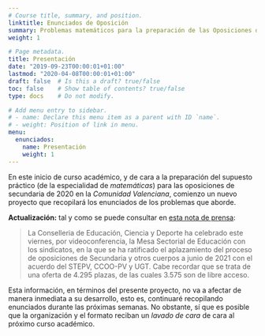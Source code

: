 ```yaml
---
# Course title, summary, and position.
linktitle: Enunciados de Oposición
summary: Problemas matemáticos para la preparación de las Oposiciones de 2020.
weight: 1

# Page metadata.
title: Presentación
date: "2019-09-23T00:00:01+01:00"
lastmod: "2020-04-08T00:00:01+01:00"
draft: false  # Is this a draft? true/false
toc: false    # Show table of contents? true/false
type: docs    # Do not modify.

# Add menu entry to sidebar.
# - name: Declare this menu item as a parent with ID `name`.
# - weight: Position of link in menu.
menu: 
  enunciados:
    name: Presentación
    weight: 1
---
```


En este inicio de curso académico, y de cara a la preparación del supuesto práctico (de la especialidad de *matemáticas*) para las oposiciones de secundaria de 2020 en la *Comunidad Valenciana*, comienzo un nuevo proyecto que recopilará los enunciados de los problemas que aborde.

**Actualización:** tal y como se puede consultar en [esta nota de prensa](http://www.ceice.gva.es/va/inicio/area_de_prensa/not_detalle_area_prensa?id=852863):

> La Conselleria de Educación, Ciencia y Deporte ha celebrado este viernes, por videoconferencia, la Mesa Sectorial de Educación con los sindicatos, en la que se ha ratificado el aplazamiento del proceso de oposiciones de Secundaria y otros cuerpos a junio de 2021 con el acuerdo del STEPV, CCOO-PV y UGT. Cabe recordar que se trata de una oferta de 4.295 plazas, de las cuales 3.575 son de libre acceso.

Esta información, en términos del presente proyecto, no va a afectar de manera inmediata a su desarrollo, esto es, continuaré recopilando enunciados durante las próximas semanas. No obstante, sí que es posible que la organización y el formato reciban un *lavado de cara* de cara al próximo curso académico.
